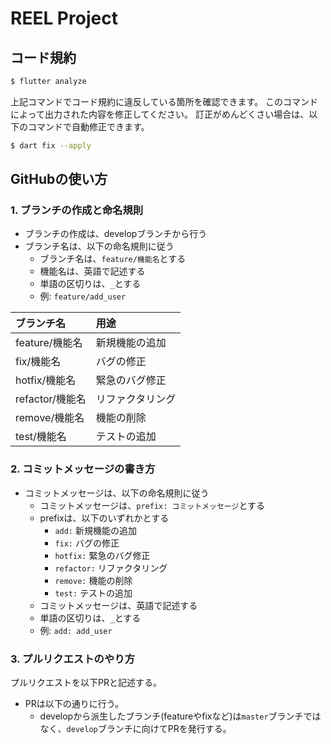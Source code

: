 # REEL Project
## コード規約
```bash
$ flutter analyze
```
上記コマンドでコード規約に違反している箇所を確認できます。
このコマンドによって出力された内容を修正してください。
訂正がめんどくさい場合は、以下のコマンドで自動修正できます。
```bash
$ dart fix --apply
```

## GitHubの使い方
### 1. ブランチの作成と命名規則
- ブランチの作成は、developブランチから行う
- ブランチ名は、以下の命名規則に従う
  - ブランチ名は、`feature/機能名`とする
  - 機能名は、英語で記述する
  - 単語の区切りは、`_`とする
  - 例: `feature/add_user`

| ブランチ名 | 用途 |
|:-----------|:-----|
| feature/機能名 | 新規機能の追加 |
| fix/機能名 | バグの修正 |
| hotfix/機能名 | 緊急のバグ修正 |
| refactor/機能名 | リファクタリング |
| remove/機能名 | 機能の削除 |
| test/機能名 | テストの追加 |

### 2. コミットメッセージの書き方
- コミットメッセージは、以下の命名規則に従う
  - コミットメッセージは、`prefix: コミットメッセージ`とする
  - prefixは、以下のいずれかとする
    - `add:` 新規機能の追加
    - `fix:` バグの修正
    - `hotfix:` 緊急のバグ修正
    - `refactor:` リファクタリング
    - `remove:` 機能の削除
    - `test:` テストの追加
  - コミットメッセージは、英語で記述する
  - 単語の区切りは、`_`とする
  - 例: `add: add_user`

### 3. プルリクエストのやり方
プルリクエストを以下PRと記述する。
- PRは以下の通りに行う。
  - developから派生したブランチ(featureやfixなど)は`master`ブランチではなく、`develop`ブランチに向けてPRを発行する。
